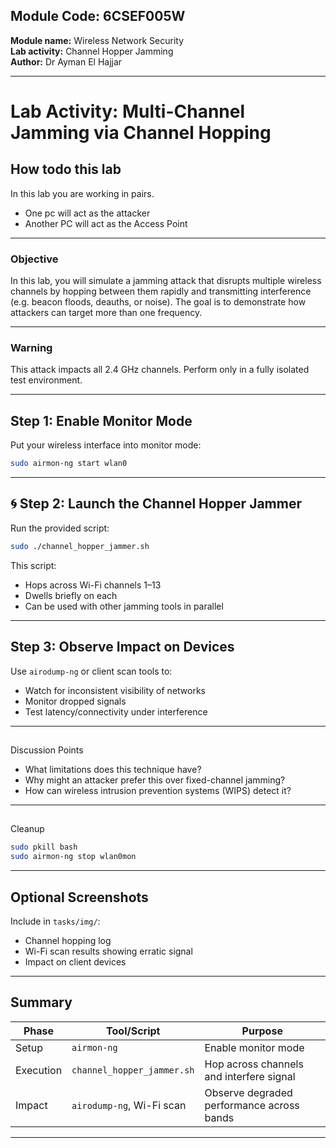 
## Module Code: 6CSEF005W  
**Module name:** Wireless Network Security  
**Lab activity:** Channel Hopper Jamming  
**Author:** Dr Ayman El Hajjar  

---

#  Lab Activity: Multi-Channel Jamming via Channel Hopping
## How todo this lab

In this lab you are working in pairs. 
- One pc will act as the attacker
- Another PC will act as the Access Point
---

###  Objective

In this lab, you will simulate a jamming attack that disrupts multiple wireless channels by hopping between them rapidly and transmitting interference (e.g. beacon floods, deauths, or noise). The goal is to demonstrate how attackers can target more than one frequency.

---

###  Warning

This attack impacts all 2.4 GHz channels. Perform only in a fully isolated test environment.

---

##  Step 1: Enable Monitor Mode

Put your wireless interface into monitor mode:

```bash
sudo airmon-ng start wlan0
```

---

## 🌀 Step 2: Launch the Channel Hopper Jammer

Run the provided script:

```bash
sudo ./channel_hopper_jammer.sh
```

This script:
- Hops across Wi-Fi channels 1–13
- Dwells briefly on each
- Can be used with other jamming tools in parallel

---

##  Step 3: Observe Impact on Devices

Use `airodump-ng` or client scan tools to:
- Watch for inconsistent visibility of networks
- Monitor dropped signals
- Test latency/connectivity under interference

---

##
 Discussion Points

- What limitations does this technique have?
- Why might an attacker prefer this over fixed-channel jamming?
- How can wireless intrusion prevention systems (WIPS) detect it?

---

##
 Cleanup

```bash
sudo pkill bash
sudo airmon-ng stop wlan0mon
```

---

##  Optional Screenshots

Include in `tasks/img/`:
- Channel hopping log
- Wi-Fi scan results showing erratic signal
- Impact on client devices

---

## Summary


| Phase     | Tool/Script               | Purpose                                   |
|-----------|---------------------------|-------------------------------------------|
| Setup     | `airmon-ng`               | Enable monitor mode                       |
| Execution | `channel_hopper_jammer.sh`| Hop across channels and interfere signal  |
| Impact    | `airodump-ng`, Wi-Fi scan | Observe degraded performance across bands |

---
